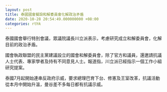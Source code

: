 ```yaml
---
layout: post
title: 泰國國會擬設和解委員會化解政治矛盾
date: 2020-10-28 20:54:49.000000000 +08:00
categories: rthk
---
```


泰國國會舉行特別會議，眾議院議長川立派表示，考慮研究成立和解委員會，化解目前的政治矛盾。

國會執政聯盟的民主黨建議設立的國會和解委員會，除了官方和議員，還邀請抗議人士代表、專家學者及持有不同意見人士。報道指，川立派已經指示一個工作小組研究提案。

泰國7月起開始連串反政府示威，要求總理巴育下台、修憲及王室改革，抗議活動從本月中開始升溫，曼谷差不多每日都有抗議示威。
